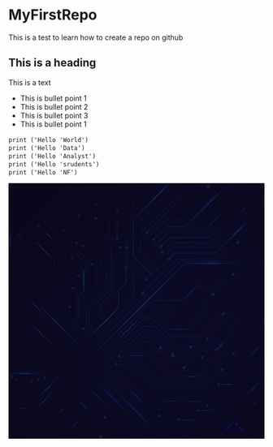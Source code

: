 # MyFirstRepo
This is a test to learn how to create a repo on github 

## This is a heading
This is a text

* This is bullet point 1
* This is bullet point 2
* This is bullet point 3
* This is bullet point 1





``` three backticks mean that I will start a block of code
print ('Hello 'World')
print ('Hello 'Data')
print ('Hello 'Analyst')
print ('Hello 'srudents')
print ('Hello 'NF')

 ```

![Workflow Diagram](Picture1.png)





